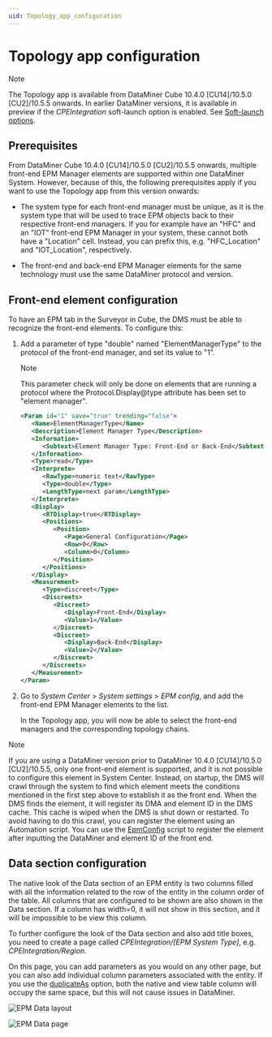```yaml
---
uid: Topology_app_configuration
---
```


# Topology app configuration

> [!NOTE]
> The Topology app is available from DataMiner Cube 10.4.0 [CU14]/10.5.0 [CU2]/10.5.5 onwards.<!-- RN 42221 --> In earlier DataMiner versions, it is available in preview if the *CPEIntegration* soft-launch option is enabled. See [Soft-launch options](xref:SoftLaunchOptions).

## Prerequisites

From DataMiner Cube 10.4.0 [CU14]/10.5.0 [CU2]/10.5.5 onwards, multiple front-end EPM Manager elements are supported within one DataMiner System. However, because of this, the following prerequisites apply if you want to use the Topology app from this version onwards:

- The system type for each front-end manager must be unique, as it is the system type that will be used to trace EPM objects back to their respective front-end managers. If you for example have an "HFC" and an "IOT" front-end EPM Manager in your system, these cannot both have a "Location" cell. Instead, you can prefix this, e.g. "HFC_Location" and "IOT_Location", respectively.

- The front-end and back-end EPM Manager elements for the same technology must use the same DataMiner protocol and version.

## Front-end element configuration

<!-- Supported for one front-end element from DataMiner 9.6.7 onwards (RN 21711); multiple front-end support added with RN 42221 -->

To have an EPM tab in the Surveyor in Cube, the DMS must be able to recognize the front-end elements. To configure this:

1. Add a parameter of type "double" named "ElementManagerType" to the protocol of the front-end manager, and set its value to "1".

   > [!NOTE]
   > This parameter check will only be done on elements that are running a protocol where the Protocol.Display@type attribute has been set to "element manager".

   ```xml
   <Param id="1" save="true" trending="false">
      <Name>ElementManagerType</Name>
      <Description>Element Manager Type</Description>
      <Information>
         <Subtext>Element Manager Type: Front-End or Back-End</Subtext>
      </Information>
      <Type>read</Type>
      <Interprete>
         <RawType>numeric text</RawType>
         <Type>double</Type>
         <LengthType>next param</LengthType>
      </Interprete>
      <Display>
         <RTDisplay>true</RTDisplay>
         <Positions>
            <Position>
               <Page>General Configuration</Page>
               <Row>0</Row>
               <Column>0</Column>
            </Position>
         </Positions>
      </Display>
      <Measurement>
         <Type>discreet</Type>
         <Discreets>
            <Discreet>
               <Display>Front-End</Display>
               <Value>1</Value>
            </Discreet>
            <Discreet>
               <Display>Back-End</Display>
               <Value>2</Value>
            </Discreet>
         </Discreets>
      </Measurement>
   </Param>
   ```

1. Go to *System Center* > *System settings* > *EPM config*, and add the front-end EPM Manager elements to the list.

   In the Topology app, you will now be able to select the front-end managers and the corresponding topology chains.

> [!NOTE]
> If you are using a DataMiner version prior to DataMiner 10.4.0 [CU14]/10.5.0 [CU2]/10.5.5, only one front-end element is supported, and it is not possible to configure this element in System Center. Instead, on startup, the DMS will crawl through the system to find which element meets the conditions mentioned in the first step above to establish it as the front end. When the DMS finds the element, it will register its DMA and element ID in the DMS cache. This cache is wiped when the DMS is shut down or restarted. To avoid having to do this crawl, you can register the element using an Automation script. You can use the [EpmConfig](https://catalog.dataminer.services/details/automation-script/3713) script to register the element after inputting the DataMiner and element ID of the front end.

## Data section configuration

The native look of the Data section of an EPM entity is two columns filled with all the information related to the row of the entity in the column order of the table. All columns that are configured to be shown are also shown in the Data section. If a column has width=0, it will not show in this section, and it will be impossible to be view this column.

To further configure the look of the Data section and also add title boxes, you need to create a page called *CPEIntegration/[EPM System Type]*, e.g. *CPEIntegration/Region*.

On this page, you can add parameters as you would on any other page, but you can also add individual column parameters associated with the entity. If you use the [duplicateAs](xref:Protocol.Params.Param-duplicateAs) option, both the native and view table column will occupy the same space, but this will not cause issues in DataMiner.

![EPM Data layout](~/develop/images/EPM_Data_Layout.png)

![EPM Data page](~/develop/images/EPM_Topology_Data_page.png)
